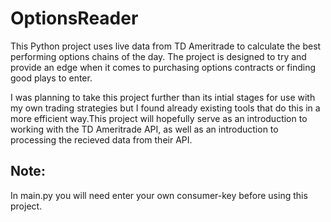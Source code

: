 # OptionsReader
This Python project uses live data from TD Ameritrade to calculate the best performing options chains of the day. The project is designed to try and provide an edge when it comes to purchasing options contracts or finding good plays to enter.

I was planning to take this project further than its intial stages for use with my own trading strategies but I found already existing tools that do this in a more efficient way.This project will hopefully serve as an introduction to working with the TD Ameritrade API, as well as an introduction to processing the recieved data from their API.

## Note:
In main.py you will need enter your own consumer-key before using this project.
